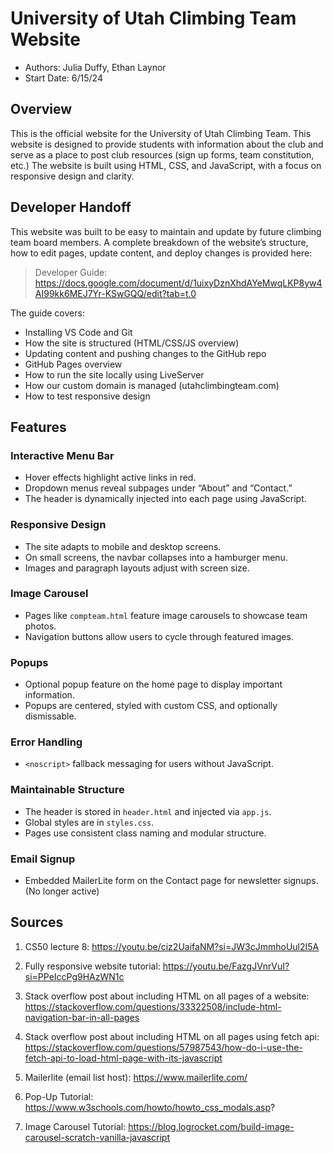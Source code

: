 # University of Utah Climbing Team Website

- Authors: Julia Duffy, Ethan Laynor
- Start Date: 6/15/24

## Overview

This is the official website for the University of Utah Climbing Team. This website is designed to provide students with information about the club and serve as a place to post club resources (sign up forms, team constitution, etc.) The website is built using HTML, CSS, and JavaScript, with a focus on responsive design and clarity.

## Developer Handoff

This website was built to be easy to maintain and update by future climbing team board members. A complete breakdown of the website’s structure, how to edit pages, update content, and deploy changes is provided here:

> Developer Guide: https://docs.google.com/document/d/1uixyDznXhdAYeMwqLKP8yw4AI99kk6MEJ7Yr-KSwGQQ/edit?tab=t.0

The guide covers:

- Installing VS Code and Git
- How the site is structured (HTML/CSS/JS overview)
- Updating content and pushing changes to the GitHub repo
- GitHub Pages overview
- How to run the site locally using LiveServer
- How our custom domain is managed (utahclimbingteam.com)
- How to test responsive design

## Features

### Interactive Menu Bar

- Hover effects highlight active links in red.
- Dropdown menus reveal subpages under “About” and “Contact.”
- The header is dynamically injected into each page using JavaScript.

### Responsive Design

- The site adapts to mobile and desktop screens.
- On small screens, the navbar collapses into a hamburger menu.
- Images and paragraph layouts adjust with screen size.

### Image Carousel

- Pages like `compteam.html` feature image carousels to showcase team photos.
- Navigation buttons allow users to cycle through featured images.

### Popups

- Optional popup feature on the home page to display important information.
- Popups are centered, styled with custom CSS, and optionally dismissable.

### Error Handling

- `<noscript>` fallback messaging for users without JavaScript.

### Maintainable Structure

- The header is stored in `header.html` and injected via `app.js`.
- Global styles are in `styles.css`.
- Pages use consistent class naming and modular structure.

### Email Signup

- Embedded MailerLite form on the Contact page for newsletter signups. (No longer active)

## Sources

1. CS50 lecture 8: https://youtu.be/ciz2UaifaNM?si=JW3cJmmhoUul2I5A

2. Fully responsive website tutorial: https://youtu.be/FazgJVnrVuI?si=PPeIccPg9HAzWN1c

3. Stack overflow post about including HTML on all pages of a website: https://stackoverflow.com/questions/33322508/include-html-navigation-bar-in-all-pages

4. Stack overflow post about including HTML on all pages using fetch api: https://stackoverflow.com/questions/57987543/how-do-i-use-the-fetch-api-to-load-html-page-with-its-javascript

5. Mailerlite (email list host): https://www.mailerlite.com/

6. Pop-Up Tutorial: https://www.w3schools.com/howto/howto_css_modals.asp?

7. Image Carousel Tutorial: https://blog.logrocket.com/build-image-carousel-scratch-vanilla-javascript
